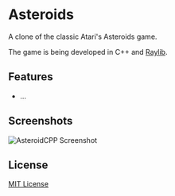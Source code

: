 # Asteroids

A clone of the classic Atari's Asteroids game.

The game is being developed in C++ and [Raylib](https://github.com/raysan5/raylib).


## Features

- ...

## Screenshots

![AsteroidCPP Screenshot](https://media.giphy.com/media/v1.Y2lkPTc5MGI3NjExMjc1ZDUwNWIwM2Y1YTE2YTVhOGQ3YmRmMzIwZDEwYTk2OWNhNmYyZCZlcD12MV9pbnRlcm5hbF9naWZzX2dpZklkJmN0PWc/YvMR9miNhZBbtATyEj/giphy.gif?text=AsteroidsCPP)


## License

[MIT License](https://choosealicense.com/licenses/mit/)


